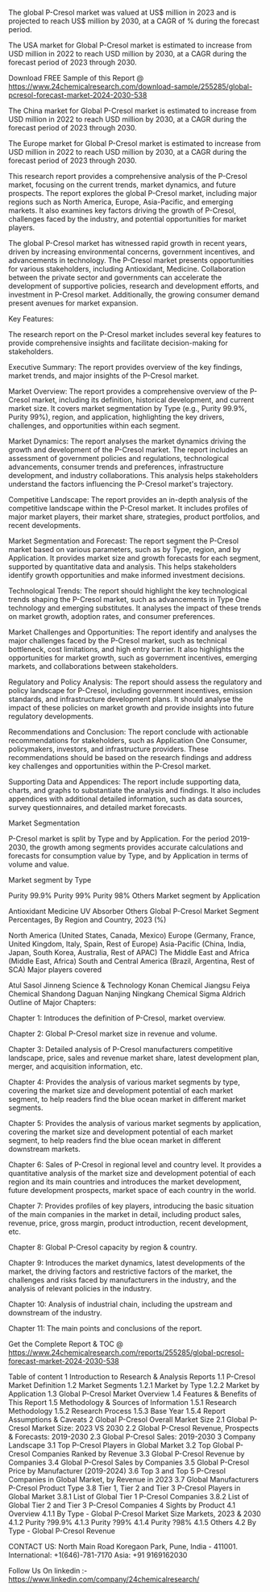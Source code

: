 The global P-Cresol market was valued at US$ million in 2023 and is projected to reach US$ million by 2030, at a CAGR of % during the forecast period.

The USA market for Global P-Cresol  market is estimated to increase from USD million in 2022 to reach USD million by 2030, at a CAGR during the forecast period of 2023 through 2030.

Download FREE Sample of this Report @ https://www.24chemicalresearch.com/download-sample/255285/global-pcresol-forecast-market-2024-2030-538

The China market for Global P-Cresol  market is estimated to increase from USD million in 2022 to reach USD million by 2030, at a CAGR during the forecast period of 2023 through 2030.

The Europe market for Global P-Cresol  market is estimated to increase from USD million in 2022 to reach USD million by 2030, at a CAGR during the forecast period of 2023 through 2030.

This research report provides a comprehensive analysis of the P-Cresol market, focusing on the current trends, market dynamics, and future prospects. The report explores the global P-Cresol market, including major regions such as North America, Europe, Asia-Pacific, and emerging markets. It also examines key factors driving the growth of P-Cresol, challenges faced by the industry, and potential opportunities for market players.

The global P-Cresol market has witnessed rapid growth in recent years, driven by increasing environmental concerns, government incentives, and advancements in technology. The P-Cresol market presents opportunities for various stakeholders, including Antioxidant, Medicine. Collaboration between the private sector and governments can accelerate the development of supportive policies, research and development efforts, and investment in P-Cresol market. Additionally, the growing consumer demand present avenues for market expansion.

Key Features:

The research report on the P-Cresol market includes several key features to provide comprehensive insights and facilitate decision-making for stakeholders.

Executive Summary: The report provides overview of the key findings, market trends, and major insights of the P-Cresol market.

Market Overview: The report provides a comprehensive overview of the P-Cresol market, including its definition, historical development, and current market size. It covers market segmentation by Type (e.g., Purity 99.9%, Purity 99%), region, and application, highlighting the key drivers, challenges, and opportunities within each segment.

Market Dynamics: The report analyses the market dynamics driving the growth and development of the P-Cresol market. The report includes an assessment of government policies and regulations, technological advancements, consumer trends and preferences, infrastructure development, and industry collaborations. This analysis helps stakeholders understand the factors influencing the P-Cresol market's trajectory.

Competitive Landscape: The report provides an in-depth analysis of the competitive landscape within the P-Cresol market. It includes profiles of major market players, their market share, strategies, product portfolios, and recent developments.

Market Segmentation and Forecast: The report segment the P-Cresol market based on various parameters, such as by Type, region, and by Application. It provides market size and growth forecasts for each segment, supported by quantitative data and analysis. This helps stakeholders identify growth opportunities and make informed investment decisions.

Technological Trends: The report should highlight the key technological trends shaping the P-Cresol market, such as advancements in Type One technology and emerging substitutes. It analyses the impact of these trends on market growth, adoption rates, and consumer preferences.

Market Challenges and Opportunities: The report identify and analyses the major challenges faced by the P-Cresol market, such as technical bottleneck, cost limitations, and high entry barrier. It also highlights the opportunities for market growth, such as government incentives, emerging markets, and collaborations between stakeholders.

Regulatory and Policy Analysis: The report should assess the regulatory and policy landscape for P-Cresol, including government incentives, emission standards, and infrastructure development plans. It should analyse the impact of these policies on market growth and provide insights into future regulatory developments.

Recommendations and Conclusion: The report conclude with actionable recommendations for stakeholders, such as Application One Consumer, policymakers, investors, and infrastructure providers. These recommendations should be based on the research findings and address key challenges and opportunities within the P-Cresol market.

Supporting Data and Appendices: The report include supporting data, charts, and graphs to substantiate the analysis and findings. It also includes appendices with additional detailed information, such as data sources, survey questionnaires, and detailed market forecasts.

Market Segmentation

P-Cresol market is split by Type and by Application. For the period 2019-2030, the growth among segments provides accurate calculations and forecasts for consumption value by Type, and by Application in terms of volume and value.

Market segment by Type

Purity 99.9%
Purity 99%
Purity 98%
Others
Market segment by Application

Antioxidant
Medicine
UV Absorber
Others
Global P-Cresol Market Segment Percentages, By Region and Country, 2023 (%)

North America (United States, Canada, Mexico)
Europe (Germany, France, United Kingdom, Italy, Spain, Rest of Europe)
Asia-Pacific (China, India, Japan, South Korea, Australia, Rest of APAC)
The Middle East and Africa (Middle East, Africa)
South and Central America (Brazil, Argentina, Rest of SCA)
Major players covered

Atul
Sasol
Jinneng Science & Technology
Konan Chemical
Jiangsu Feiya Chemical
Shandong Daguan
Nanjing Ningkang Chemical
Sigma Aldrich
Outline of Major Chapters:

Chapter 1: Introduces the definition of P-Cresol, market overview.

Chapter 2: Global P-Cresol market size in revenue and volume.

Chapter 3: Detailed analysis of P-Cresol manufacturers competitive landscape, price, sales and revenue market share, latest development plan, merger, and acquisition information, etc.

Chapter 4: Provides the analysis of various market segments by type, covering the market size and development potential of each market segment, to help readers find the blue ocean market in different market segments.

Chapter 5: Provides the analysis of various market segments by application, covering the market size and development potential of each market segment, to help readers find the blue ocean market in different downstream markets.

Chapter 6: Sales of P-Cresol in regional level and country level. It provides a quantitative analysis of the market size and development potential of each region and its main countries and introduces the market development, future development prospects, market space of each country in the world.

Chapter 7: Provides profiles of key players, introducing the basic situation of the main companies in the market in detail, including product sales, revenue, price, gross margin, product introduction, recent development, etc.

Chapter 8: Global P-Cresol capacity by region & country.

Chapter 9: Introduces the market dynamics, latest developments of the market, the driving factors and restrictive factors of the market, the challenges and risks faced by manufacturers in the industry, and the analysis of relevant policies in the industry.

Chapter 10: Analysis of industrial chain, including the upstream and downstream of the industry.

Chapter 11: The main points and conclusions of the report.

Get the Complete Report & TOC @ https://www.24chemicalresearch.com/reports/255285/global-pcresol-forecast-market-2024-2030-538

Table of content
1 Introduction to Research & Analysis Reports
1.1 P-Cresol Market Definition
1.2 Market Segments
1.2.1 Market by Type
1.2.2 Market by Application
1.3 Global P-Cresol Market Overview
1.4 Features & Benefits of This Report
1.5 Methodology & Sources of Information
1.5.1 Research Methodology
1.5.2 Research Process
1.5.3 Base Year
1.5.4 Report Assumptions & Caveats
2 Global P-Cresol Overall Market Size
2.1 Global P-Cresol Market Size: 2023 VS 2030
2.2 Global P-Cresol Revenue, Prospects & Forecasts: 2019-2030
2.3 Global P-Cresol Sales: 2019-2030
3 Company Landscape
3.1 Top P-Cresol Players in Global Market
3.2 Top Global P-Cresol Companies Ranked by Revenue
3.3 Global P-Cresol Revenue by Companies
3.4 Global P-Cresol Sales by Companies
3.5 Global P-Cresol Price by Manufacturer (2019-2024)
3.6 Top 3 and Top 5 P-Cresol Companies in Global Market, by Revenue in 2023
3.7 Global Manufacturers P-Cresol Product Type
3.8 Tier 1, Tier 2 and Tier 3 P-Cresol Players in Global Market
3.8.1 List of Global Tier 1 P-Cresol Companies
3.8.2 List of Global Tier 2 and Tier 3 P-Cresol Companies
4 Sights by Product
4.1 Overview
4.1.1 By Type - Global P-Cresol Market Size Markets, 2023 & 2030
4.1.2 Purity ?99.9%
4.1.3 Purity ?99%
4.1.4 Purity ?98%
4.1.5 Others
4.2 By Type - Global P-Cresol Revenue

CONTACT US:
North Main Road Koregaon Park, Pune, India - 411001.
International: +1(646)-781-7170
Asia: +91 9169162030

Follow Us On linkedin :- https://www.linkedin.com/company/24chemicalresearch/
